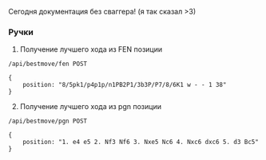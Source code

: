 Сегодня документация без сваггера! (я так сказал >3)


### Ручки

1. Получение лучшего хода из FEN позиции
```
/api/bestmove/fen POST
```
```
{
    position: "8/5pk1/p4p1p/n1PB2P1/3b3P/P7/8/6K1 w - - 1 38"
}
```
2. Получение лучшего хода из pgn позиции
```
/api/bestmove/pgn POST
```
```
{
    position: "1. e4 e5 2. Nf3 Nf6 3. Nxe5 Nc6 4. Nxc6 dxc6 5. d3 Bc5"
}
```
